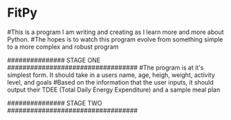 # FitPy

#This is a program I am writing and creating as I learn more and more about Python.
#The hopes is to watch this program evolve from something simple to a more complex and robust program

############### STAGE ONE ##################################
#The program is at it's simplest form. It should take in a users name, age, heigh, weight, activity level, and goals
#Based on the information that the user inputs, it should output their TDEE (Total Daily Energy Expenditure) and a sample meal plan


############### STAGE TWO ##################################